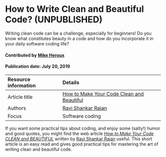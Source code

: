 # How to Write Clean and Beautiful Code? (UNPUBLISHED)
<!--deck text start-->
Writing clean code can be a challenge, especially for beginners! Do you know what constitutes beauty in a code and how do you incorporate it in your daily software coding life?
<!--deck text end-->

#### Contributed by [Mike Heroux](https://github.com/maherou)
#### Publication date: July 20, 2019 

Resource information | Details
:--- | :--- 
Article title  | [How to Make Your Code Clean and Beautiful](https://medium.com/swlh/excellent-code-clean-and-beautiful-code-b541ca4b5a39) 
Authors | [Ravi Shankar Rajan](https://medium.com/@rsrajan1)
Focus | Software coding

If you want some practical tips about coding, and enjoy some (salty!) humor and good quotes, you might find the web article *[How to Make Your Code CLEAN and BEAUTIFUL](https://medium.com/swlh/excellent-code-clean-and-beautiful-code-b541ca4b5a39)* written by [Ravi Shankar Rajan](https://medium.com/@rsrajan1) useful. This short article is an easy read and gives good practical tips for mastering the art of writing clean and beautiful code.


<!---
Publish: no
Categories: development, planning
Topics: software engineering, design
Tags:
Level: 2
Prerequisites: defaults
Aggregate: none
--->
